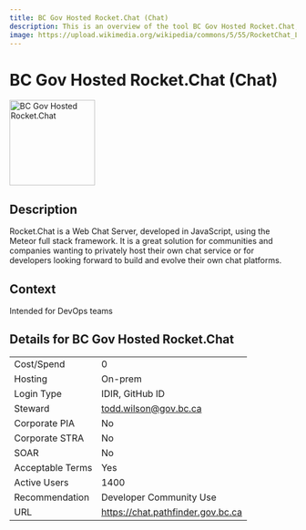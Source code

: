 ```yaml
---
title: BC Gov Hosted Rocket.Chat (Chat)
description: This is an overview of the tool BC Gov Hosted Rocket.Chat, and its current status  within BC Gov.
image: https://upload.wikimedia.org/wikipedia/commons/5/55/RocketChat_Logo_1024x1024.png
---
```


# BC Gov Hosted Rocket.Chat (Chat)

<img src="https://upload.wikimedia.org/wikipedia/commons/5/55/RocketChat_Logo_1024x1024.png" alt="BC Gov Hosted Rocket.Chat" width="150"/>

## Description
Rocket.Chat is a Web Chat Server, developed in JavaScript, using the Meteor full stack framework. It is a great solution for communities and companies wanting to privately host their own chat service or for developers looking forward to build and evolve their own chat platforms.

## Context
Intended for DevOps teams

##  Details for BC Gov Hosted Rocket.Chat

|   |   |
|---|---|
|Cost/Spend   | 0  |
|Hosting   | On-prem  |
|Login Type | IDIR, GitHub ID |
|Steward | todd.wilson@gov.bc.ca |
|Corporate PIA   | No  |
|Corporate STRA   | No   |
|SOAR   | No  |
|Acceptable Terms   | Yes  |
|Active Users   | 1400  |
|Recommendation   |  Developer Community Use |
|URL   | https://chat.pathfinder.gov.bc.ca  |
